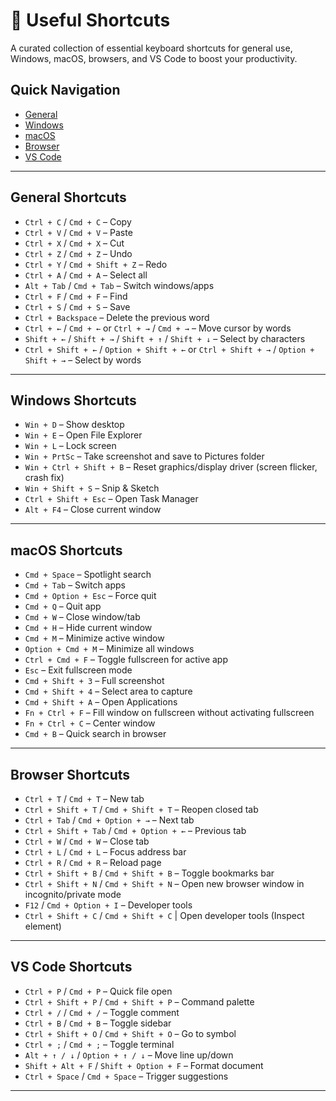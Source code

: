 # 🗿 Useful Shortcuts

A curated collection of essential keyboard shortcuts for general use, Windows, macOS, browsers, and VS Code to boost your productivity.

## Quick Navigation

- [General](#general-shortcuts)  
- [Windows](#windows-shortcuts)  
- [macOS](#macos-shortcuts)  
- [Browser](#browser-shortcuts)  
- [VS Code](#vs-code-shortcuts)  

---

## General Shortcuts

- `Ctrl + C` / `Cmd + C` – Copy  
- `Ctrl + V` / `Cmd + V` – Paste  
- `Ctrl + X` / `Cmd + X` – Cut  
- `Ctrl + Z` / `Cmd + Z` – Undo  
- `Ctrl + Y` / `Cmd + Shift + Z` – Redo  
- `Ctrl + A` / `Cmd + A` – Select all  
- `Alt + Tab` / `Cmd + Tab` – Switch windows/apps  
- `Ctrl + F` / `Cmd + F` – Find  
- `Ctrl + S` / `Cmd + S` – Save
- `Ctrl + Backspace` – Delete the previous word  
- `Ctrl + ←` / `Cmd + ←` or `Ctrl + →` / `Cmd + →` – Move cursor by words  
- `Shift + ←` / `Shift + →` / `Shift + ↑` / `Shift + ↓` – Select by characters  
- `Ctrl + Shift + ←` / `Option + Shift + ←` or `Ctrl + Shift + →` / `Option + Shift + →` – Select by words  

---

## Windows Shortcuts

- `Win + D` – Show desktop  
- `Win + E` – Open File Explorer  
- `Win + L` – Lock screen
- `Win + PrtSc` – Take screenshot and save to Pictures folder  
- `Win + Ctrl + Shift + B` – Reset graphics/display driver (screen flicker, crash fix)  
- `Win + Shift + S` – Snip & Sketch  
- `Ctrl + Shift + Esc` – Open Task Manager  
- `Alt + F4` – Close current window  

---

## macOS Shortcuts

- `Cmd + Space` – Spotlight search  
- `Cmd + Tab` – Switch apps  
- `Cmd + Option + Esc` – Force quit  
- `Cmd + Q` – Quit app  
- `Cmd + W` – Close window/tab  
- `Cmd + H` – Hide current window  
- `Cmd + M` – Minimize active window  
- `Option + Cmd + M` – Minimize all windows  
- `Ctrl + Cmd + F` – Toggle fullscreen for active app  
- `Esc` – Exit fullscreen mode  
- `Cmd + Shift + 3` – Full screenshot  
- `Cmd + Shift + 4` – Select area to capture  
- `Cmd + Shift + A` – Open Applications  
- `Fn + Ctrl + F` – Fill window on fullscreen without activating fullscreen  
- `Fn + Ctrl + C` – Center window  
- `Cmd + B` – Quick search in browser

---

## Browser Shortcuts

- `Ctrl + T` / `Cmd + T` – New tab  
- `Ctrl + Shift + T` / `Cmd + Shift + T` – Reopen closed tab  
- `Ctrl + Tab` / `Cmd + Option + →` – Next tab  
- `Ctrl + Shift + Tab` / `Cmd + Option + ←` – Previous tab  
- `Ctrl + W` / `Cmd + W` – Close tab  
- `Ctrl + L` / `Cmd + L` – Focus address bar  
- `Ctrl + R` / `Cmd + R` – Reload page  
- `Ctrl + Shift + B` / `Cmd + Shift + B` – Toggle bookmarks bar
- `Ctrl + Shift + N` / `Cmd + Shift + N` – Open new browser window in incognito/private mode  
- `F12` / `Cmd + Option + I` – Developer tools
- `Ctrl + Shift + C` / `Cmd + Shift + C` | Open developer tools (Inspect element)

---

## VS Code Shortcuts

- `Ctrl + P` / `Cmd + P` – Quick file open  
- `Ctrl + Shift + P` / `Cmd + Shift + P` – Command palette  
- `Ctrl + /` / `Cmd + /` – Toggle comment  
- `Ctrl + B` / `Cmd + B` – Toggle sidebar  
- `Ctrl + Shift + O` / `Cmd + Shift + O` – Go to symbol  
- `Ctrl + ;` / `Cmd + ;` – Toggle terminal  
- `Alt + ↑ / ↓` / `Option + ↑ / ↓` – Move line up/down  
- `Shift + Alt + F` / `Shift + Option + F` – Format document  
- `Ctrl + Space` / `Cmd + Space` – Trigger suggestions  

---
